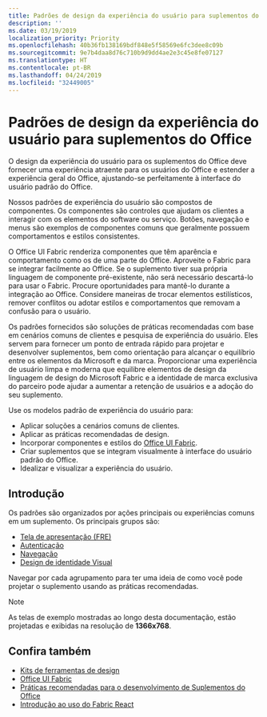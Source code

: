 ```yaml
---
title: Padrões de design da experiência do usuário para suplementos do Office
description: ''
ms.date: 03/19/2019
localization_priority: Priority
ms.openlocfilehash: 40b36fb138169bdf848e5f58569e6fc3dee8c09b
ms.sourcegitcommit: 9e7b4daa8d76c710b9d9dd4ae2e3c45e8fe07127
ms.translationtype: HT
ms.contentlocale: pt-BR
ms.lasthandoff: 04/24/2019
ms.locfileid: "32449005"
---
```

# <a name="ux-design-patterns-for-office-add-ins"></a>Padrões de design da experiência do usuário para suplementos do Office

O design da experiência do usuário para os suplementos do Office deve fornecer uma experiência atraente para os usuários do Office e estender a experiência geral do Office, ajustando-se perfeitamente à interface do usuário padrão do Office.  

Nossos padrões de experiência do usuário são compostos de componentes. Os componentes são controles que ajudam os clientes a interagir com os elementos do software ou serviço. Botões, navegação e menus são exemplos de componentes comuns que geralmente possuem comportamentos e estilos consistentes.

O Office UI Fabric renderiza componentes que têm aparência e comportamento como os de uma parte do Office. Aproveite o Fabric para se integrar facilmente ao Office. Se o suplemento tiver sua própria linguagem de componente pré-existente, não será necessário descartá-lo para usar o Fabric. Procure oportunidades para mantê-lo durante a integração ao Office. Considere maneiras de trocar elementos estilísticos, remover conflitos ou adotar estilos e comportamentos que removam a confusão para o usuário.

Os padrões fornecidos são soluções de práticas recomendadas com base em cenários comuns de clientes e pesquisa de experiência do usuário. Eles servem para fornecer um ponto de entrada rápido para projetar e desenvolver suplementos, bem como orientação para alcançar o equilíbrio entre os elementos da Microsoft e da marca. Proporcionar uma experiência de usuário limpa e moderna que equilibre elementos de design da linguagem de design do Microsoft Fabric e a identidade de marca exclusiva do parceiro pode ajudar a aumentar a retenção de usuários e a adoção do seu suplemento.

Use os modelos padrão de experiência do usuário para:

* Aplicar soluções a cenários comuns de clientes.
* Aplicar as práticas recomendadas de design.
* Incorporar componentes e estilos do [Office UI Fabric](https://developer.microsoft.com/fabric#/get-started).
* Criar suplementos que se integram visualmente à interface do usuário padrão do Office.
* Idealizar e visualizar a experiência do usuário.

## <a name="getting-started"></a>Introdução

Os padrões são organizados por ações principais ou experiências comuns em um suplemento. Os principais grupos são:

* [Tela de apresentação (FRE)](../design/first-run-experience-patterns.md)
* [Autenticação](../design/authentication-patterns.md)
* [Navegação](../design/navigation-patterns.md)
* [Design de identidade Visual](../design/branding-patterns.md)

Navegar por cada agrupamento para ter uma ideia de como você pode projetar o suplemento usando as práticas recomendadas.

> [!NOTE]
> As telas de exemplo mostradas ao longo desta documentação, estão projetadas e exibidas na resolução de **1366x768**.

## <a name="see-also"></a>Confira também

* [Kits de ferramentas de design](design-toolkits.md)
* [Office UI Fabric](https://developer.microsoft.com/fabric)
* [Práticas recomendadas para o desenvolvimento de Suplementos do Office](/office/dev/add-ins/concepts/add-in-development-best-practices)
* [Introdução ao uso do Fabric React](/office/dev/add-ins/design/using-office-ui-fabric-react)
